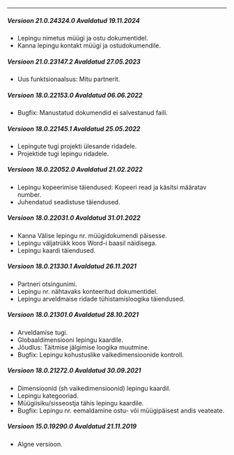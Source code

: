 ---
##### Versioon 21.0.24324.0 Avaldatud 19.11.2024
- Lepingu nimetus müügi ja ostu dokumentidel.
- Kanna lepingu kontakt müügi ja ostudokumendile.

##### Versioon 21.0.23147.2 Avaldatud 27.05.2023
- Uus funktsionaalsus: Mitu partnerit.

##### Versioon 18.0.22153.0 Avaldatud 06.06.2022
- Bugfix: Manustatud dokumendid ei salvestanud faili.

##### Versioon 18.0.22145.1 Avaldatud 25.05.2022
- Lepingute tugi projekti ülesande ridadele.
- Projektide tugi lepingu ridadele.

##### Versioon 18.0.22052.0 Avaldatud 21.02.2022
- Lepingu kopeerimise täiendused: Kopeeri read ja käsitsi määratav number.
- Juhendatud seadistuse täiendused.

##### Versioon 18.0.22031.0 Avaldatud 31.01.2022
- Kanna Välise lepingu nr. müügidokumendi päisesse.
- Lepingu väljatrükk koos Word-i baasil näidisega.
- Lepingu kaardi täiendused.

##### Versioon 18.0.21330.1 Avaldatud 26.11.2021
- Partneri otsingunimi.
- Lepingu nr. nähtavaks konteeritud dokumentidel.
- Lepingu arveldmaise ridade tühistamisloogika täiendused.

##### Versioon 18.0.21301.0 Avaldatud 28.10.2021
- Arveldamise tugi.
- Globaaldimensiooni lepingu kaardile.
- Jõudlus: Täitmise jälgimise loogika muutmine.
- Bugfix: Lepingu kohustuslike vaikedimensioonide kontroll.

##### Versioon 18.0.21272.0 Avaldatud 30.09.2021
- Dimensioonid (sh vaikedimensioonid) lepingu kaardil.
- Lepingu kategooriad.
- Müügiisiku/sisseostja tähis lepingu kaardile.
- Bugfix: Lepingu nr. eemaldamine ostu- või müügipäisest andis veateate.

##### Versioon 15.0.19290.0 Avaldatud 21.11.2019
- Algne versioon.
